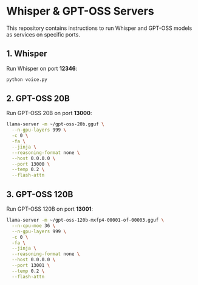 # Whisper & GPT-OSS Servers

This repository contains instructions to run Whisper and GPT-OSS models as services on specific ports.

## 1. Whisper

Run Whisper on port **12346**:

```bash
python voice.py
````

## 2. GPT-OSS 20B

Run GPT-OSS 20B on port **13000**:

```bash
llama-server -m ~/gpt-oss-20b.gguf \
  --n-gpu-layers 999 \
  -c 0 \
  -fa \
  --jinja \
  --reasoning-format none \
  --host 0.0.0.0 \
  --port 13000 \
  --temp 0.2 \
  --flash-attn
```

## 3. GPT-OSS 120B

Run GPT-OSS 120B on port **13001**:

```bash
llama-server -m ~/gpt-oss-120b-mxfp4-00001-of-00003.gguf \
  --n-cpu-moe 36 \
  --n-gpu-layers 999 \
  -c 0 \
  -fa \
  --jinja \
  --reasoning-format none \
  --host 0.0.0.0 \
  --port 13001 \
  --temp 0.2 \
  --flash-attn
```

